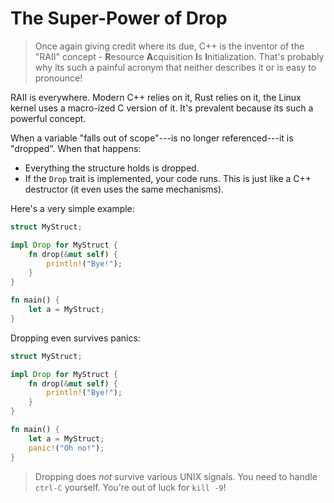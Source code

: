 # The Super-Power of Drop

> Once again giving credit where its due, C++ is the inventor of the "RAII" concept - **R**esource **A**cquisition **I**s **I**nitialization. That's probably why its such a painful acronym that neither describes it or is easy to pronounce!

RAII is everywhere. Modern C++ relies on it, Rust relies on it, the Linux kernel uses a macro-ized C version of it. It's prevalent because its such a powerful concept.

When a variable "falls out of scope"---is no longer referenced---it is "dropped". When that happens:

* Everything the structure holds is dropped.
* If the `Drop` trait is implemented, your code runs. This is just like a C++ destructor (it even uses the same mechanisms).

Here's a very simple example:

```rust
struct MyStruct;

impl Drop for MyStruct {
    fn drop(&mut self) {
        println!("Bye!");
    }
}

fn main() {
    let a = MyStruct;
}
```

Dropping even survives panics:

```rust
struct MyStruct;

impl Drop for MyStruct {
    fn drop(&mut self) {
        println!("Bye!");
    }
}

fn main() {
    let a = MyStruct;
    panic!("Oh no!");
}
```

> Dropping does *not* survive various UNIX signals. You need to handle `ctrl-C` yourself. You're out of luck for `kill -9`!
